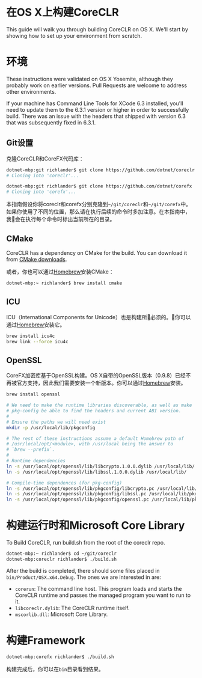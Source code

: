 在OS X上构建CoreCLR
=====================

This guide will walk you through building CoreCLR on OS X. We'll start by showing how to set up your environment from scratch.

环境
===========

These instructions were validated on OS X Yosemite, although they probably work on earlier versions. Pull Requests are welcome to address other environments.

If your machine has Command Line Tools for XCode 6.3 installed, you'll need to update them to the 6.3.1 version or higher in order to successfully build. There was an issue with the headers that shipped with version 6.3 that was subsequently fixed in 6.3.1.

Git设置
---------

克隆CoreCLR和CoreFX代码库：

```sh
dotnet-mbp:git richlander$ git clone https://github.com/dotnet/coreclr
# Cloning into 'coreclr'...

dotnet-mbp:git richlander$ git clone https://github.com/dotnet/corefx
# Cloning into 'corefx'...
```

本指南假设你将coreclr和corefx分别克隆到`~/git/coreclr`和`~/git/corefx`中。如果你使用了不同的位置，那么请在执行后续的命令时多加注意。在本指南中，我会在执行每个命令时标出当前所在的目录。

CMake
-----

CoreCLR has a dependency on CMake for the build. You can download it from [CMake downloads](http://www.cmake.org/download/).

或者，你也可以通过[Homebrew](http://brew.sh/)安装CMake：

```sh
dotnet-mbp:~ richlander$ brew install cmake
```

ICU
---
ICU（International Components for Unicode）也是构建所必须的。你可以通过[Homebrew](http://brew.sh/)安装它。

```sh
brew install icu4c
brew link --force icu4c
```

OpenSSL
-------
CoreFX加密库基于OpenSSL构建。OS X自带的OpenSSL版本（0.9.8）已经不再被官方支持，因此我们需要安装一个新版本。你可以通过[Homebrew](http://brew.sh)安装。

```sh
brew install openssl

# We need to make the runtime libraries discoverable, as well as make
# pkg-config be able to find the headers and current ABI version.
#
# Ensure the paths we will need exist
mkdir -p /usr/local/lib/pkgconfig

# The rest of these instructions assume a default Homebrew path of
# /usr/local/opt/<module>, with /usr/local being the answer to
# `brew --prefix`.
#
# Runtime dependencies
ln -s /usr/local/opt/openssl/lib/libcrypto.1.0.0.dylib /usr/local/lib/
ln -s /usr/local/opt/openssl/lib/libssl.1.0.0.dylib /usr/local/lib/

# Compile-time dependences (for pkg-config)
ln -s /usr/local/opt/openssl/lib/pkgconfig/libcrypto.pc /usr/local/lib/pkgconfig/
ln -s /usr/local/opt/openssl/lib/pkgconfig/libssl.pc /usr/local/lib/pkgconfig/
ln -s /usr/local/opt/openssl/lib/pkgconfig/openssl.pc /usr/local/lib/pkgconfig/
```

构建运行时和Microsoft Core Library
============================================

To Build CoreCLR, run build.sh from the root of the coreclr repo.

```sh
dotnet-mbp:~ richlander$ cd ~/git/coreclr
dotnet-mbp:coreclr richlander$ ./build.sh
```

After the build is completed, there should some files placed in `bin/Product/OSX.x64.Debug`. The ones we are interested in are:

- `corerun`: The command line host. This program loads and starts the CoreCLR runtime and passes the managed program you want to run to it.
- `libcoreclr.dylib`: The CoreCLR runtime itself.
- `mscorlib.dll`: Microsoft Core Library.

构建Framework
===================

```sh
dotnet-mbp:corefx richlander$ ./build.sh
```

构建完成后，你可以在`bin`目录看到结果。
